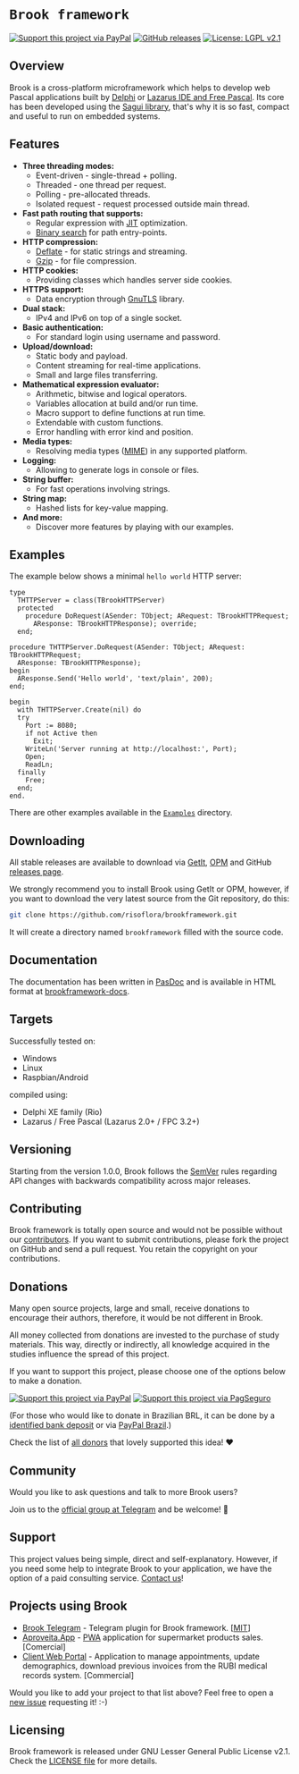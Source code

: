 # `Brook framework`

[![Support this project via PayPal][paypal-badge]][1]
[![GitHub releases][releases-badge]][22]
[![License: LGPL v2.1][license-badge]](LICENSE)

## Overview

Brook is a cross-platform microframework which helps to develop web Pascal
applications built by [Delphi][5] or [Lazarus IDE and Free Pascal][6].
Its core has been developed using the [Sagui library][7], that's why it is so
fast, compact and useful to run on embedded systems.

## Features

- **Three threading modes:**
  - Event-driven - single-thread + polling.
  - Threaded - one thread per request.
  - Polling - pre-allocated threads.
  - Isolated request - request processed outside main thread.
- **Fast path routing that supports:**
  - Regular expression with [JIT][8] optimization.
  - [Binary search][9] for path entry-points.
- **HTTP compression:**
  - [Deflate][10] - for static strings and streaming.
  - [Gzip][11] - for file compression.
- **HTTP cookies:**
  - Providing classes which handles server side cookies.
- **HTTPS support:**
  - Data encryption through [GnuTLS][12] library.
- **Dual stack:**
  - IPv4 and IPv6 on top of a single socket.
- **Basic authentication:**
  - For standard login using username and password.
- **Upload/download:**
  - Static body and payload.
  - Content streaming for real-time applications.
  - Small and large files transferring.
- **Mathematical expression evaluator:**
  - Arithmetic, bitwise and logical operators.
  - Variables allocation at build and/or run time.
  - Macro support to define functions at run time.
  - Extendable with custom functions.
  - Error handling with error kind and position.
- **Media types:**
  - Resolving media types ([MIME][13]) in any supported platform.
- **Logging:**
  - Allowing to generate logs in console or files.
- **String buffer:**
  - For fast operations involving strings.
- **String map:**
  - Hashed lists for key-value mapping.
- **And more:**
  - Discover more features by playing with our examples.

## Examples

The example below shows a minimal `hello world` HTTP server:

```delphi
type
  THTTPServer = class(TBrookHTTPServer)
  protected
    procedure DoRequest(ASender: TObject; ARequest: TBrookHTTPRequest;
      AResponse: TBrookHTTPResponse); override;
  end;

procedure THTTPServer.DoRequest(ASender: TObject; ARequest: TBrookHTTPRequest;
  AResponse: TBrookHTTPResponse);
begin
  AResponse.Send('Hello world', 'text/plain', 200);
end;

begin
  with THTTPServer.Create(nil) do
  try
    Port := 8080;
    if not Active then
      Exit;
    WriteLn('Server running at http://localhost:', Port);
    Open;
    ReadLn;
  finally
    Free;
  end;
end.
```

There are other examples available in the [`Examples`](Examples) directory.

## Downloading

All stable releases are available to download via [GetIt][20], [OPM][21] and
GitHub [releases page][22].

We strongly recommend you to install Brook using GetIt or OPM, however, if you
want to download the very latest source from the Git repository, do this:

```bash
git clone https://github.com/risoflora/brookframework.git
```

It will create a directory named `brookframework` filled with the source code.

## Documentation

The documentation has been written in [PasDoc][15] and is available in HTML
format at [brookframework-docs][16].

## Targets

Successfully tested on:

- Windows
- Linux
- Raspbian/Android

compiled using:

- Delphi XE family (Rio)
- Lazarus / Free Pascal (Lazarus 2.0+ / FPC 3.2+)

## Versioning

Starting from the version 1.0.0, Brook follows the [SemVer][14] rules regarding
API changes with backwards compatibility across major releases.

## Contributing

Brook framework is totally open source and would not be possible without our
[contributors][17]. If you want to submit contributions, please fork the project
on GitHub and send a pull request. You retain the copyright on your
contributions.

## Donations

Many open source projects, large and small, receive donations to encourage their
authors, therefore, it would be not different in Brook.

All money collected from donations are invested to the purchase of study
materials. This way, directly or indirectly, all knowledge acquired in the
studies influence the spread of this project.

If you want to support this project, please choose one
of the options below to make a donation.

[![Support this project via PayPal][paypal-gif]][1] [![Support this project via PagSeguro][pagseguro-gif]][2]

(For those who would like to donate in Brazilian BRL, it can be done by a
[identified bank deposit][3] or via [PayPal Brazil][4].)

Check the list of [all donors](DONORS) that lovely supported this idea! :heart:

## Community

Would you like to ask questions and talk to more Brook users?

Join us to the [official group at Telegram][19] and be welcome!
:slightly_smiling_face:

## Support

This project values being simple, direct and self-explanatory. However, if you
need some help to integrate Brook to your application, we have the option of a
paid consulting service. [Contact us][18]!

## Projects using Brook

- [Brook Telegram][25] - Telegram plugin for Brook framework. [[MIT][26]]
- [Aproveita.App][27] - [PWA][24] application for supermarket products
  sales. [Comercial]
- [Client Web Portal][28] - Application to manage appointments,
  update demographics, download previous invoices from the RUBI medical records
  system. [Commercial]

Would you like to add your project to that list above? Feel free to open a
[new issue][23] requesting it! :-)

## Licensing

Brook framework is released under GNU Lesser General Public License v2.1. Check
the [LICENSE file](LICENSE) for more details.

[license-badge]: https://img.shields.io/badge/License-LGPL%20v2.1-lemmon.svg
[paypal-badge]: https://img.shields.io/badge/donate-paypal-brightgreen
[paypal-gif]: https://www.paypalobjects.com/en_US/GB/i/btn/btn_donateCC_LG.gif
[pagseguro-gif]: https://stc.pagseguro.uol.com.br/public/img/botoes/doacoes/120x53-doar.gif
[releases-badge]: https://img.shields.io/github/v/release/risoflora/brookframework?color=lemmon
[1]: https://www.paypal.com/cgi-bin/webscr?cmd=_donations&business=silvioprog%40gmail%2ecom&lc=US&item_name=brookframework&item_number=brookframework&currency_code=USD&bn=PP%2dDonationsBF%3aproject%2dsupport%2ejpg%3aNonHosted "PayPal link"
[2]: https://pag.ae/7WgS8EENR "PagSeguro link"
[3]: https://drive.google.com/file/d/1CQWoDVLnepbs29enY5CylAw_omNvit5M/view?usp=sharing "Nubank link"
[4]: https://www.paypal.com/cgi-bin/webscr?cmd=_donations&business=GE9VT768TLP74&item_name=brookframework&currency_code=BRL&source=url
[5]: https://en.wikipedia.org/wiki/Delphi_(software) "Delphi software"
[6]: https://en.wikipedia.org/wiki/Lazarus_(IDE) "Lazarus & Free Pascal"
[7]: https://risoflora.github.io/libsagui "Sagui library"
[8]: https://www.pcre.org/current/doc/html/pcre2jit.html "PCRE2 JIT"
[9]: https://en.wikipedia.org/wiki/Binary_search_algorithm "Binary search algorithm"
[10]: https://en.wikipedia.org/wiki/DEFLATE "DEFLATE compression"
[11]: https://en.wikipedia.org/wiki/Gzip "Gzip compression"
[12]: https://www.gnutls.org "GnuTLS library"
[13]: https://en.wikipedia.org/wiki/MIME "Multipurpose Internet Mail Extensions"
[14]: https://semver.org "Semantic Versioning"
[15]: https://github.com/pasdoc/pasdoc "PasDoc documentation tool"
[16]: https://risoflora.github.io/brookframework-docs/index.html "Brook online documentation"
[17]: https://github.com/risoflora/brookframework/blob/main/THANKS "Thanks to the people who help to maintain this project"
[18]: mailto:silvioprog@gmail.com "silvioprog at gmail dot com"
[19]: https://t.me/brookframework "Official Telegram group"
[20]: https://getitnow.embarcadero.com/brook-framework "Delphi GetIt"
[21]: https://wiki.lazarus.freepascal.org/Online_Package_Manager "Lazarus OPM"
[22]: https://github.com/risoflora/brookframework/releases
[23]: https://github.com/risoflora/brookframework/issues/new?labels=documentation&template=project_using_brook.md
[24]: https://en.wikipedia.org/wiki/Progressive_web_application "Progressive web application wiki"
[25]: https://github.com/Al-Muhandis/brook-telegram "Telegram plugin for Brook framework"
[26]: https://github.com/Al-Muhandis/brook-telegram/blob/master/LICENSE "Telegram plugin license"
[27]: https://supermercadosprimavera.com.br "PWA application for supermarket products sales"
[28]: https://github.com/risoflora/brookframework/issues/29
